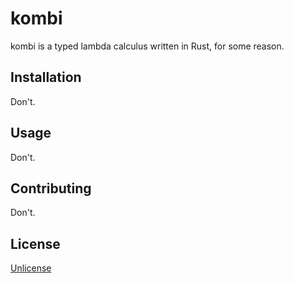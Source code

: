# kombi
kombi is a typed lambda calculus written in Rust, for some reason.

## Installation
Don't.

## Usage
Don't.

## Contributing
Don't.

## License
[Unlicense](https://choosealicense.com/licenses/unlicense/)
